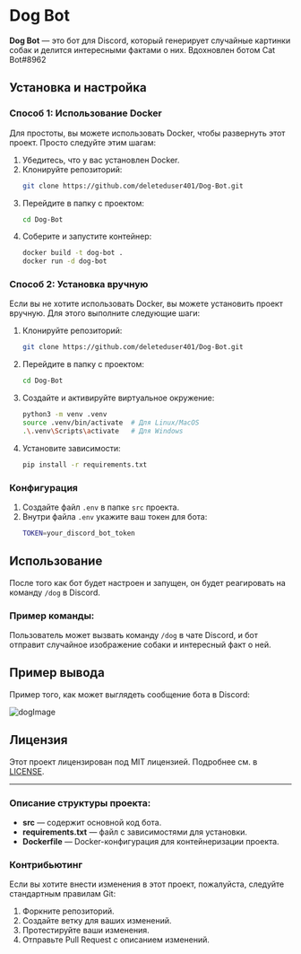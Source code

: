 # Dog Bot

**Dog Bot** — это бот для Discord, который генерирует случайные картинки собак и делится интересными фактами о них. Вдохновлен ботом Cat Bot#8962

## Установка и настройка

### Способ 1: Использование Docker

Для простоты, вы можете использовать Docker, чтобы развернуть этот проект. Просто следуйте этим шагам:

1. Убедитесь, что у вас установлен Docker.
2. Клонируйте репозиторий:
   ```bash
   git clone https://github.com/deleteduser401/Dog-Bot.git
   ```
3. Перейдите в папку с проектом:
   ```bash
   cd Dog-Bot
   ```
4. Соберите и запустите контейнер:
   ```bash
   docker build -t dog-bot .
   docker run -d dog-bot
   ```

### Способ 2: Установка вручную

Если вы не хотите использовать Docker, вы можете установить проект вручную. Для этого выполните следующие шаги:

1. Клонируйте репозиторий:
   ```bash
   git clone https://github.com/deleteduser401/Dog-Bot.git
   ```
2. Перейдите в папку с проектом:
   ```bash
   cd Dog-Bot
   ```
3. Создайте и активируйте виртуальное окружение:
   ```bash
   python3 -m venv .venv
   source .venv/bin/activate  # Для Linux/MacOS
   .\.venv\Scripts\activate   # Для Windows
   ```
4. Установите зависимости:
   ```bash
   pip install -r requirements.txt
   ```

### Конфигурация

1. Создайте файл `.env` в папке `src` проекта.
2. Внутри файла `.env` укажите ваш токен для бота:
   ```bash
   TOKEN=your_discord_bot_token
   ```

## Использование

После того как бот будет настроен и запущен, он будет реагировать на команду `/dog` в Discord.

### Пример команды:
Пользователь может вызвать команду `/dog` в чате Discord, и бот отправит случайное изображение собаки и интересный факт о ней.

## Пример вывода

Пример того, как может выглядеть сообщение бота в Discord:

![dogImage](https://i.postimg.cc/44hFMygd/image.png)

## Лицензия

Этот проект лицензирован под MIT лицензией. Подробнее см. в [LICENSE](LICENSE).

---

### Описание структуры проекта:

- **src** — содержит основной код бота.
- **requirements.txt** — файл с зависимостями для установки.
- **Dockerfile** — Docker-конфигурация для контейнеризации проекта.

### Контрибьютинг

Если вы хотите внести изменения в этот проект, пожалуйста, следуйте стандартным правилам Git:

1. Форкните репозиторий.
2. Создайте ветку для ваших изменений.
3. Протестируйте ваши изменения.
4. Отправьте Pull Request с описанием изменений.
